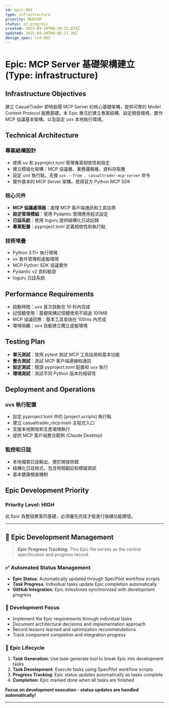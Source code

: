 ```yaml
---
id: epic-001
type: infrastructure
priority: MEDIUM
status: in_progress
created: 2025-09-30T08:39:23.874Z
updated: 2025-09-30T09:08:17.3NZ
design_spec: tsd-001
---
```


# Epic: MCP Server 基礎架構建立 (Type: infrastructure)

## Infrastructure Objectives

建立 CasualTrader 即時股價 MCP Server 的核心基礎架構，提供可靠的 Model Context Protocol 服務基礎。本 Epic 專注於建立專案結構、設定開發環境、實作 MCP 協議基本架構，以及設定 uvx 本地執行環境。

## Technical Architecture

### 專案結構設計

- 使用 uv 和 pyproject.toml 管理專案相依性和設定
- 建立模組化架構：MCP 協議層、業務邏輯層、資料存取層
- 設定 uvx 執行點，支援 `uvx --from . casualtrader-mcp-server` 命令
- 實作基本的 MCP Server 架構，使用官方 Python MCP SDK

### 核心元件

- **MCP 協議處理器**：處理 MCP 客戶端通訊和工具註冊
- **設定管理模組**：使用 Pydantic 管理應用程式設定
- **日誌系統**：使用 loguru 提供結構化日誌記錄
- **專案配置**：pyproject.toml 定義相依性和執行點

### 技術堆疊

- Python 3.11+ 執行環境
- uv 套件管理和虛擬環境
- MCP Python SDK 協議實作
- Pydantic v2 資料驗證
- loguru 日誌系統

## Performance Requirements

- 啟動時間：uvx 首次啟動在 10 秒內完成
- 記憶體使用：基礎架構記憶體使用不超過 100MB
- MCP 協議回應：基本工具查詢在 100ms 內完成
- 環境隔離：uvx 自動建立獨立虛擬環境

## Testing Plan

- **單元測試**：使用 pytest 測試 MCP 工具註冊和基本功能
- **整合測試**：測試 MCP 客戶端連線和通訊
- **設定測試**：驗證 pyproject.toml 配置和 uvx 執行
- **環境測試**：測試不同 Python 版本的相容性

## Deployment and Operations

### uvx 執行配置

- 設定 pyproject.toml 中的 [project.scripts] 執行點
- 建立 casualtrader_mcp:main 主程式入口
- 支援本地開發和生產環境執行
- 提供 MCP 客戶端整合範例 (Claude Desktop)

### 監控和日誌

- 本地檔案日誌輸出，便於開發除錯
- 結構化日誌格式，包含時間戳記和模組資訊
- 基本健康檢查機制

## Epic Development Priority

### Priority Level: HIGH

此 Epic 為整個專案的基礎，必須優先完成才能進行後續功能開發。

---

## 🚀 Epic Development Management

> **Epic Progress Tracking**: This Epic file serves as the central specification and progress record.

### ✅ Automated Status Management

- **Epic Status**: Automatically updated through SpecPilot workflow scripts
- **Task Progress**: Individual tasks update Epic completion automatically
- **GitHub Integration**: Epic milestones synchronized with development progress

### 📝 Development Focus

- Implement the Epic requirements through individual tasks
- Document architectural decisions and implementation approach
- Record lessons learned and optimization recommendations
- Track component completion and integration progress

### 🔄 Epic Lifecycle

1. **Task Generation**: Use task-generate tool to break Epic into development tasks
2. **Task Development**: Execute tasks using SpecPilot workflow scripts
3. **Progress Tracking**: Epic status updates automatically as tasks complete
4. **Completion**: Epic marked done when all tasks are finished

**Focus on development execution - status updates are handled automatically!**

---
